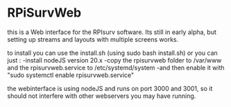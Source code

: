 # RPiSurvWeb

this is a Web interface for the RPIsurv software. Its still in early alpha, but setting up streams and layouts with multiple screens works.

to install you can use the install.sh (using sudo bash install.sh)
or you can just :
	-install nodeJS version 20.x
	-copy the rpisurvweb folder to /var/www and the rpisurvweb.service to /etc/systemd/system 
	-and then enable it with "sudo systemctl enable rpisurvweb.service"

the webinterface is using nodeJS and runs on port 3000 and 3001, so it should not interfere with other webservers you may have running.